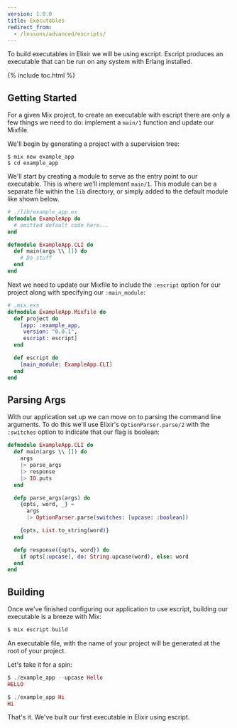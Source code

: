 ```yaml
---
version: 1.0.0
title: Executables
redirect_from:
  - /lessons/advanced/escripts/
---
```


To build executables in Elixir we will be using escript. Escript produces an executable that can be run on any system with Erlang installed.

{% include toc.html %}

## Getting Started

For a given Mix project, to create an executable with escript there are only a few things we need to do: implement a `main/1` function and update our Mixfile.

We'll begin by generating a project with a supervision tree:

```shell
$ mix new example_app
$ cd example_app
```

We'll start by creating a module to serve as the entry point to our executable.  This is where we'll implement `main/1`. This module can be a separate file within the `lib` directory, or simply added to the default module like shown below.


```elixir
# ./lib/example_app.ex
defmodule ExampleApp do
  # omitted default code here...
end

defmodule ExampleApp.CLI do
  def main(args \\ []) do
    # Do stuff
  end
end
```

Next we need to update our Mixfile to include the `:escript` option for our project along with specifying our `:main_module`:

```elixir
# .mix.exs
defmodule ExampleApp.Mixfile do
  def project do
    [app: :example_app,
     version: "0.0.1",
     escript: escript]
  end

  def escript do
    [main_module: ExampleApp.CLI]
  end
end
```

## Parsing Args

With our application set up we can move on to parsing the command line arguments.  To do this we'll use Elixir's `OptionParser.parse/2` with the `:switches` option to indicate that our flag is boolean:

```elixir
defmodule ExampleApp.CLI do
  def main(args \\ []) do
    args
    |> parse_args
    |> response
    |> IO.puts
  end

  defp parse_args(args) do
    {opts, word, _} =
      args
      |> OptionParser.parse(switches: [upcase: :boolean])

    {opts, List.to_string(word)}
  end

  defp response({opts, word}) do
    if opts[:upcase], do: String.upcase(word), else: word
  end
end
```

## Building

Once we've finished configuring our application to use escript, building our executable is a breeze with Mix:

```elixir
$ mix escript.build
```

An executable file, with the name of your project will be generated at the root of your project.

Let's take it for a spin:

```elixir
$ ./example_app --upcase Hello
HELLO

$ ./example_app Hi
Hi
```

That's it. We've built our first executable in Elixir using escript.
